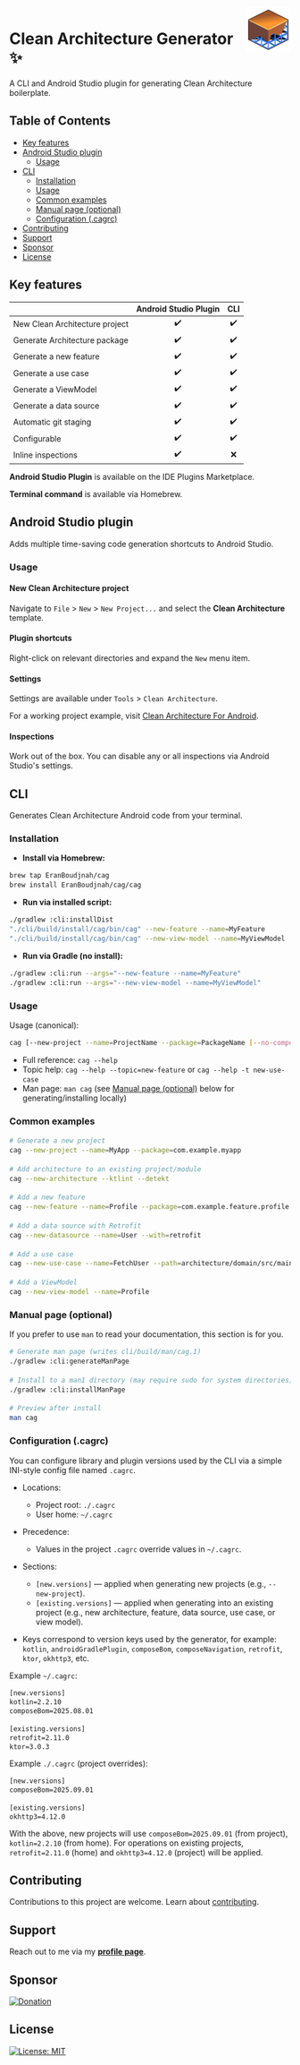 <img src="./assets/cag-icon.png" alt="Aimeos logo" title="Aimeos" align="right" width="80" height="80" />

# Clean Architecture Generator ✨

A CLI and Android Studio plugin for generating Clean Architecture boilerplate.

## Table of Contents

- [Key features](#key-features)
- [Android Studio plugin](#android-studio-plugin)
    - [Usage](#usage)
- [CLI](#cli)
  - [Installation](#installation)
  - [Usage](#usage-1)
  - [Common examples](#common-examples)
  - [Manual page (optional)](#manual-page-optional)
  - [Configuration (.cagrc)](#configuration-cagrc)
- [Contributing](#contributing)
- [Support](#support)
- [Sponsor](#sponsor)
- [License](#license)

## Key features

|                                | Android Studio Plugin | CLI |
|--------------------------------|:---------------------:|:---:|
| New Clean Architecture project |          ✔️           | ✔️  |
| Generate Architecture package  |          ✔️           | ✔️  |
| Generate a new feature         |          ✔️           | ✔️  |
| Generate a use case            |          ✔️           | ✔️  |
| Generate a ViewModel           |          ✔️           | ✔️  |
| Generate a data source         |          ✔️           | ✔️  |
| Automatic git staging          |          ✔️           | ✔️  |
| Configurable                   |          ✔️           | ✔️  |
| Inline inspections             |          ✔️           | ❌️  |

**Android Studio Plugin** is available on the IDE Plugins Marketplace.

**Terminal command** is available via Homebrew.

## Android Studio plugin

Adds multiple time-saving code generation shortcuts to Android Studio.

### Usage

#### New Clean Architecture project
Navigate to `File` > `New` > `New Project...` and select the **Clean Architecture** template.

#### Plugin shortcuts
Right-click on relevant directories and expand the `New` menu item.

#### Settings
Settings are available under `Tools` > `Clean Architecture`.

For a working project example, visit [Clean Architecture For Android](https://github.com/EranBoudjnah/CleanArchitectureForAndroid).

#### Inspections
Work out of the box. You can disable any or all inspections via Android Studio's settings.

## CLI

Generates Clean Architecture Android code from your terminal.

### Installation

- **Install via Homebrew:**

```bash
brew tap EranBoudjnah/cag
brew install EranBoudjnah/cag/cag
```

- **Run via installed script:**

```bash
./gradlew :cli:installDist
"./cli/build/install/cag/bin/cag" --new-feature --name=MyFeature
"./cli/build/install/cag/bin/cag" --new-view-model --name=MyViewModel
```

- **Run via Gradle (no install):**

```bash
./gradlew :cli:run --args="--new-feature --name=MyFeature"
./gradlew :cli:run --args="--new-view-model --name=MyViewModel"
```

### Usage

Usage (canonical):

```bash
cag [--new-project --name=ProjectName --package=PackageName [--no-compose] [--ktlint] [--detekt] [--ktor] [--retrofit]]... [--new-architecture [--no-compose] [--ktlint] [--detekt]]... [--new-feature --name=FeatureName [--package=PackageName]]... [--new-datasource --name=DataSourceName [--with=ktor|retrofit|ktor,retrofit]]... [--new-use-case --name=UseCaseName [--path=TargetPath]]... [--new-view-model --name=ViewModelName [--path=TargetPath]]...
```

- Full reference: `cag --help`
- Topic help: `cag --help --topic=new-feature` or `cag --help -t new-use-case`
- Man page: `man cag` (see [Manual page (optional)](#Manual-page-optional) below for generating/installing locally)

### Common examples

```bash
# Generate a new project
cag --new-project --name=MyApp --package=com.example.myapp

# Add architecture to an existing project/module
cag --new-architecture --ktlint --detekt

# Add a new feature
cag --new-feature --name=Profile --package=com.example.feature.profile

# Add a data source with Retrofit
cag --new-datasource --name=User --with=retrofit

# Add a use case
cag --new-use-case --name=FetchUser --path=architecture/domain/src/main/kotlin

# Add a ViewModel
cag --new-view-model --name=Profile
```

### Manual page (optional)

If you prefer to use `man` to read your documentation, this section is for you.

```bash
# Generate man page (writes cli/build/man/cag.1)
./gradlew :cli:generateManPage

# Install to a man1 directory (may require sudo for system directories)
./gradlew :cli:installManPage

# Preview after install
man cag
```

### Configuration (.cagrc)

You can configure library and plugin versions used by the CLI via a simple INI-style config file named `.cagrc`.

- Locations:
  - Project root: `./.cagrc`
  - User home: `~/.cagrc`

- Precedence:
  - Values in the project `.cagrc` override values in `~/.cagrc`.

- Sections:
  - `[new.versions]` — applied when generating new projects (e.g., `--new-project`).
  - `[existing.versions]` — applied when generating into an existing project (e.g., new architecture, feature, data source, use case, or view model).

- Keys correspond to version keys used by the generator, for example: `kotlin`, `androidGradlePlugin`, `composeBom`, `composeNavigation`, `retrofit`, `ktor`, `okhttp3`, etc.

Example `~/.cagrc`:

```
[new.versions]
kotlin=2.2.10
composeBom=2025.08.01

[existing.versions]
retrofit=2.11.0
ktor=3.0.3
```

Example `./.cagrc` (project overrides):

```
[new.versions]
composeBom=2025.09.01

[existing.versions]
okhttp3=4.12.0
```

With the above, new projects will use `composeBom=2025.09.01` (from project), `kotlin=2.2.10` (from home). For operations on existing projects, `retrofit=2.11.0` (home) and `okhttp3=4.12.0` (project) will be applied.

## Contributing
Contributions to this project are welcome. Learn about [contributing](https://github.com/ArmynC/ArminC-AutoExec/blob/master/.github/CONTRIBUTING.md).

## Support
Reach out to me via my **[profile page](https://github.com/EranBoudjnah)**.

## Sponsor
[![Donation](https://img.shields.io/badge/Buy%20Me%20a%20Coffee-%5E%5E-green?style=flat&logo=undertale&logoColor=red&color=white)](https://github.com/sponsors/EranBoudjnah)

## License
[![License: MIT](https://img.shields.io/badge/License-MIT-lightgrey.svg)](https://www.tldrlegal.com/license/mit-license)
